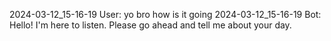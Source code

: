 2024-03-12_15-16-19 User: yo bro how is it going
2024-03-12_15-16-19 Bot: Hello! I'm here to listen. Please go ahead and tell me about your day.
